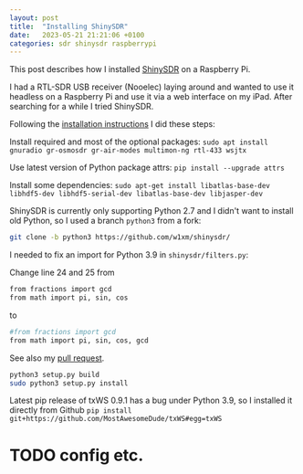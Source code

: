 ```yaml
---
layout: post
title:  "Installing ShinySDR"
date:   2023-05-21 21:21:06 +0100
categories: sdr shinysdr raspberrypi
---
```


This post describes how I installed [ShinySDR][shinysdr] on a Raspberry Pi.

I had a RTL-SDR USB receiver (Nooelec) laying around and wanted to use it headless on a Raspberry Pi and use it via a web interface on my iPad. After searching for a while I tried ShinySDR.

Following the [installation instructions][install-shinysdr] I did these steps:

Install required and most of the optional packages: `sudo apt install gnuradio gr-osmosdr gr-air-modes multimon-ng rtl-433 wsjtx`

Use latest version of Python package attrs: `pip install --upgrade attrs`

Install some dependencies: `sudo apt-get install libatlas-base-dev libhdf5-dev libhdf5-serial-dev libatlas-base-dev libjasper-dev`

ShinySDR is currently only supporting Python 2.7 and I didn't want to install old Python, so I used a branch `python3` from a fork:

```bash
git clone -b python3 https://github.com/w1xm/shinysdr/
```

I needed to fix an import for Python 3.9 in `shinysdr/filters.py`:

Change line 24 and 25 from

```bash
from fractions import gcd
from math import pi, sin, cos
```

to 

```bash
#from fractions import gcd
from math import pi, sin, cos, gcd
```

See also my [pull request][w1xm-pr].

```bash
python3 setup.py build
sudo python3 setup.py install
```

Latest pip release of txWS 0.9.1 has a bug under Python 3.9, so I installed it directly from Github `pip install git+https://github.com/MostAwesomeDude/txWS#egg=txWS`

# TODO config etc.

[shinysdr]: https://shinysdr.switchb.org/
[install-shinysdr]: https://shinysdr.switchb.org/manual/installation
[w1xm-pr]: https://github.com/w1xm/shinysdr/pull/1